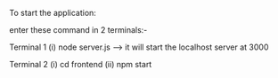 To start the application:

enter these command in 2 terminals:-

Terminal 1
(i) node server.js    --> it will start the localhost server at 3000

Terminal 2
(i) cd frontend 
(ii) npm start
